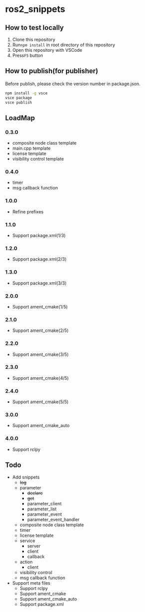 # ros2_snippets

## How to test locally

1. Clone this repository
2. Run`npm install` in root directory of this repository
3. Open this repository with VSCode
4. Press`F5` button

## How to publish(for publisher)

Before publish, please check the version number in package.json.　　

```bash
npm install -g vsce
vsce package
vsce publish
```

## LoadMap

### 0.3.0

- composite node class template
- main.cpp template
- license template
- visibility control template

### 0.4.0

- timer
- msg callback function

### 1.0.0

- Refine prefixes

### 1.1.0

- Support package.xml(1/3)

### 1.2.0

- Support package.xml(2/3)

### 1.3.0

* Support package.xml(3/3)

### 2.0.0

- Support ament_cmake(1/5)

### 2.1.0

- Support ament_cmake(2/5)

### 2.2.0

- Support ament_cmake(3/5)

### 2.3.0

- Support ament_cmake(4/5)

### 2.4.0

- Support ament_cmake(5/5)

### 3.0.0

- Support ament_cmake_auto

### 4.0.0

- Support rclpy

## Todo

- Add snippets
  - ~~log~~
  - parameter
    - ~~declare~~
    - ~~get~~
    - parameter_client
    - parameter_list
    - parameter_event
    - parameter_event_handler
  - composite node class template
  - timer
  - license template
  - service
    - server
    - client
    - callback
  - action
    - client
  - visibility control
  - msg callback function
- Support meta files
  - Support rclpy
  - Support ament_cmake
  - Support ament_cmake_auto
  - Support package.xml
